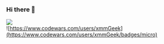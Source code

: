 ### Hi there 👋

<!--
**leafes/leafes** is a ✨ _special_ ✨ repository because its `README.md` (this file) appears on your GitHub profile.

Here are some ideas to get you started:

- 🔭 I’m currently working on ...
- 🌱 I’m currently learning ...
- 👯 I’m looking to collaborate on ...
- 🤔 I’m looking for help with ...
- 💬 Ask me about ...
- 📫 How to reach me: ...
- 😄 Pronouns: ...
- ⚡ Fun fact: ...
-->
![](https://github-readme-stats.vercel.app/api?username=leafes&theme=gruvbox&bg_color=00000000&show_icons=true&hide_border=true) \
![https://www.codewars.com/users/xmmGeek](https://www.codewars.com/users/xmmGeek/badges/micro)
